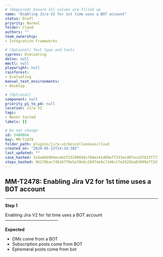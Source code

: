```yaml
---
# (Required) Ensure all values are filled up
name: "Enabling Jira V2 for 1st time uses a BOT account"
status: Draft
priority: Normal
folder: Cloud
authors: ""
team_ownership: 
- Integration Frameworks

# (Optional) Test type and tools
cypress: Evaluating
detox: null
mmctl: null
playwright: null
rainforest: 
- Evaluating
manual_test_environments: 
- Desktop

# (Optional)
component: null
priority_p1_to_p4: null
location: Jira V2
tags: 
- Never tested
labels: []

# Do not change
id: 5480864
key: MM-T2478
folder_path: plugins/jira-v2/miscellaneous/cloud
created_on: "2020-05-22T14:34:38Z"
last_updated: ""
case_hashed: 3a3adeb904ece62f33290694c784e141d09e7f333acd07eca37b23f7736002c64b6f5ee7e8fa37df1367e0fe095c57db
steps_hashed: 96170bac74b167f8e5a78e6c26974e8c7348c1fe26292a83999a7f2d135a18ac77d7003daf5fa94403968e8ffef61e0c
---
```


## MM-T2478: Enabling Jira V2 for 1st time uses a BOT account

---

**Step 1**

Enabling Jira V2 for 1st time uses a BOT account\
–––––––––––––––––––––––––

**Expected**

- DMs come from a BOT
- Subscription posts come from BOT
- Ephemeral posts come from bot
